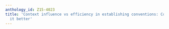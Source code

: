 ```yaml
---
anthology_id: Z15-4023
title: 'Context influence vs efficiency in establishing conventions: Communities do
  it better'
---
```

